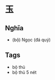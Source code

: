 # 玉

## Nghĩa
* (bộ) Ngọc (đá quý)

## Tags
* bộ thủ
* bộ thủ 5 nét

<script>window.HANZI_FIELD='玉';</script>

